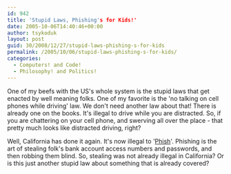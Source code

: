 ```yaml
---
id: 942
title: 'Stupid Laws, Phishing's for Kids!'
date: 2005-10-06T14:40:46+00:00
author: tsykoduk
layout: post
guid: 30/2008/12/27/stupid-laws-phishing-s-for-kids
permalink: /2005/10/06/stupid-laws-phishing-s-for-kids/
categories:
  - Computers! and Code!
  - Philosophy! and Politics!
---
```

<p>One of my beefs with the US's whole system is the stupid laws that get enacted by well meaning folks. One of my favorite is the 'no talking on cell phones while driving' law. We don't need another law about that! There is already one on the books. It's illegal to drive while you are distracted. So, if you are chattering on your cell phone, and swerving all over the place - that pretty much looks like distracted driving, right?</p>


<p>Well, California has done it again. It's now illegal to '<a href="http://en.wikipedia.org/wiki/Phishing">Phish</a>'.  Phishing is the art of stealing folk's bank account access numbers and passwords, and then robbing them blind. So, stealing was not already illegal in California? Or is this just another stupid law about something that is already covered?</p>